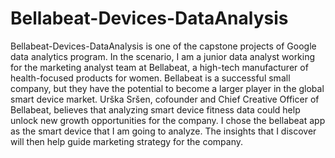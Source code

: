 # Bellabeat-Devices-DataAnalysis

Bellabeat-Devices-DataAnalysis is one of the capstone projects of Google data analytics program.
In the scenario, I am  a junior data analyst working for the marketing analyst team at Bellabeat, 
a high-tech manufacturer of health-focused products for women. Bellabeat is a successful small company, 
but they have the potential to become a larger player in the global smart device market. Urška Sršen, 
cofounder and Chief Creative Officer of Bellabeat, believes that analyzing smart device fitness data could help 
unlock new growth opportunities for the company. I chose the bellabeat app as the smart device that I am going to analyze.
The insights that I discover will then help guide marketing strategy for the company.
